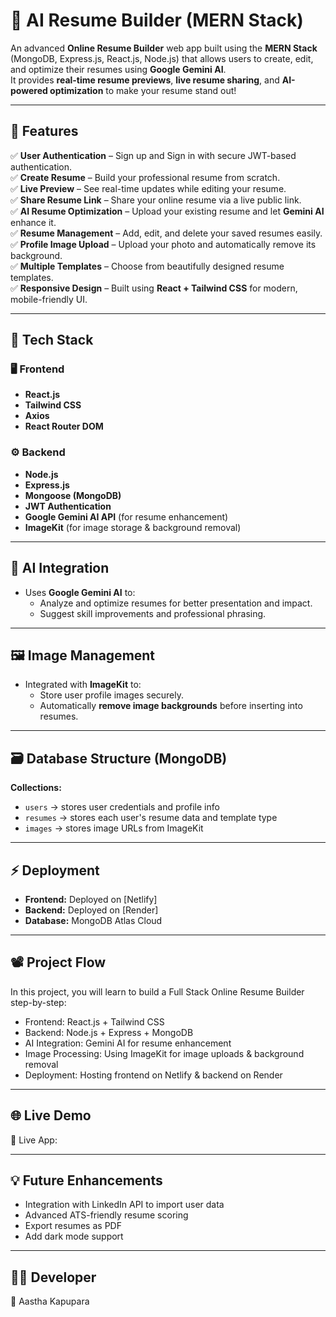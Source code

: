 # 🧠 AI Resume Builder (MERN Stack)

An advanced **Online Resume Builder** web app built using the **MERN Stack** (MongoDB, Express.js, React.js, Node.js) that allows users to create, edit, and optimize their resumes using **Google Gemini AI**.  
It provides **real-time resume previews**, **live resume sharing**, and **AI-powered optimization** to make your resume stand out!

---

## 🚀 Features

✅ **User Authentication** – Sign up and Sign in with secure JWT-based authentication.  
✅ **Create Resume** – Build your professional resume from scratch.  
✅ **Live Preview** – See real-time updates while editing your resume.  
✅ **Share Resume Link** – Share your online resume via a live public link.  
✅ **AI Resume Optimization** – Upload your existing resume and let **Gemini AI** enhance it.  
✅ **Resume Management** – Add, edit, and delete your saved resumes easily.  
✅ **Profile Image Upload** – Upload your photo and automatically remove its background.  
✅ **Multiple Templates** – Choose from beautifully designed resume templates.  
✅ **Responsive Design** – Built using **React + Tailwind CSS** for modern, mobile-friendly UI.

---

## 🧩 Tech Stack

### 🖥️ Frontend
- **React.js**  
- **Tailwind CSS**  
- **Axios**  
- **React Router DOM**

### ⚙️ Backend
- **Node.js**  
- **Express.js**  
- **Mongoose (MongoDB)**  
- **JWT Authentication**  
- **Google Gemini AI API** (for resume enhancement)  
- **ImageKit** (for image storage & background removal)

---

## 🧠 AI Integration

- Uses **Google Gemini AI** to:
  - Analyze and optimize resumes for better presentation and impact.
  - Suggest skill improvements and professional phrasing.

---

## 🖼️ Image Management

- Integrated with **ImageKit** to:
  - Store user profile images securely.
  - Automatically **remove image backgrounds** before inserting into resumes.

---

## 🗃️ Database Structure (MongoDB)

**Collections:**
- `users` → stores user credentials and profile info  
- `resumes` → stores each user's resume data and template type  
- `images` → stores image URLs from ImageKit  

---

## ⚡ Deployment

- **Frontend:** Deployed on [Netlify]
- **Backend:** Deployed on [Render]
- **Database:** MongoDB Atlas Cloud  

---

## 📽️ Project Flow 

In this project, you will learn to build a Full Stack Online Resume Builder step-by-step:
  - Frontend: React.js + Tailwind CSS
  - Backend: Node.js + Express + MongoDB
  - AI Integration: Gemini AI for resume enhancement
  - Image Processing: Using ImageKit for image uploads & background removal
  - Deployment: Hosting frontend on Netlify & backend on Render

---

## 🌐 Live Demo

🔗 Live App: 

---

## 💡 Future Enhancements

- Integration with LinkedIn API to import user data
- Advanced ATS-friendly resume scoring
- Export resumes as PDF
- Add dark mode support

---

## 🧑‍💻 Developer

👤 Aastha Kapupara

